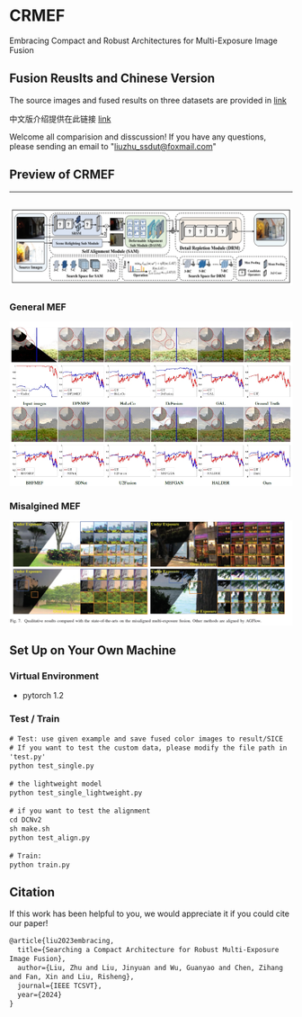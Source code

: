 # CRMEF
Embracing Compact and Robust Architectures for Multi-Exposure Image Fusion


## Fusion Reuslts and Chinese Version

The source images and fused results on three datasets are
provided in [link](https://drive.google.com/drive/folders/1KMVEM4oPOHgFCw4wKZfig2rEpLo0IESn)

中文版介绍提供在此链接 [link](https://arxiv.org/pdf/2308.03979.pdf)

Welcome all comparision and disscussion!
If you have any questions, please sending an email to "liuzhu_ssdut@foxmail.com"

## Preview of CRMEF
---
![preview](pics/workflow.png)
---
### General MEF
![General.png](pics%2FGeneral.png)

### Misalgined MEF
![Misaligned.png](pics%2FMisaligned.png)
## Set Up on Your Own Machine

### Virtual Environment

+ pytorch 1.2


### Test / Train
```shell
# Test: use given example and save fused color images to result/SICE
# If you want to test the custom data, please modify the file path in 'test.py'
python test_single.py

# the lightweight model
python test_single_lightweight.py

# if you want to test the alignment
cd DCNv2
sh make.sh
python test_align.py

# Train: 
python train.py
```

## Citation

If this work has been helpful to you, we would appreciate it if you could cite our paper! 

```
@article{liu2023embracing,
  title={Searching a Compact Architecture for Robust Multi-Exposure Image Fusion},
  author={Liu, Zhu and Liu, Jinyuan and Wu, Guanyao and Chen, Zihang and Fan, Xin and Liu, Risheng},
  journal={IEEE TCSVT},
  year={2024}
}
```